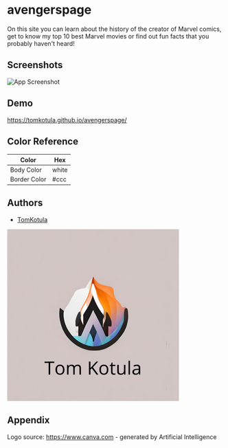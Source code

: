 # avengerspage

On this site you can learn about the history of the creator of Marvel comics, get to know my top 10 best Marvel movies or find out fun facts that you probably haven't heard!

## Screenshots

![App Screenshot](img/screenshotexample.png)

## Demo

https://tomkotula.github.io/avengerspage/

## Color Reference

| Color             | Hex                                                                |
| ----------------- | ------------------------------------------------------------------ |
| Body Color | white
| Border Color | #ccc


## Authors

- [TomKotula](https://github.com/TomKotula)


![Logo](img/Logo-company.png)

## Appendix

Logo source: https://www.canva.com - generated by Artificial Intelligence

